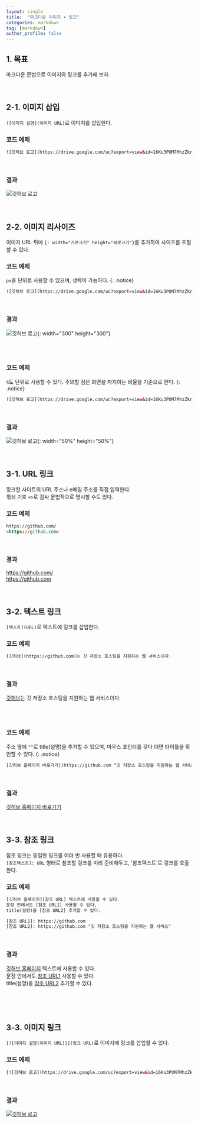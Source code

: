 ```yaml
---
layout: single
title:  "마크다운 이미지 ∙ 링크"
categories: markdown
tag: [markdown]
author_profile: false
---
```


## 1. 목표
마크다운 문법으로 이미지와 링크를 추가해 보자.
<br>
<br>
<br>



## 2-1. 이미지 삽입
`![이미지 설명](이미지 URL)`로 이미지를 삽입한다.
<br>

### 코드 예제
```html
![깃허브 로고](https://drive.google.com/uc?export=view&id=16Ku3POM7MhzZkrfzXpOQjXnXkBqFdYfJ)
```
<br>

### 결과
![깃허브 로고](https://drive.google.com/uc?export=view&id=16Ku3POM7MhzZkrfzXpOQjXnXkBqFdYfJ)
<br>
<br>
<br>



## 2-2. 이미지 리사이즈
이미지 URL 뒤에 `{: width="가로크기" height="세로크기"}`를 추가하여 사이즈를 조절할 수 있다.
<br>

### 코드 예제
`px`을 단위로 사용할 수 있으며, 생략이 가능하다.
{: .notice}

```html
![깃허브 로고](https://drive.google.com/uc?export=view&id=16Ku3POM7MhzZkrfzXpOQjXnXkBqFdYfJ){: width="300" height="300"}
```
<br>

### 결과
![깃허브 로고](https://drive.google.com/uc?export=view&id=16Ku3POM7MhzZkrfzXpOQjXnXkBqFdYfJ){: width="300" height="300"}

<br>
<br>


### 코드 예제
`%`도 단위로 사용할 수 있다. 주의할 점은 화면을 차지하는 비율을 기준으로 한다.
{: .notice}

```html
![깃허브 로고](https://drive.google.com/uc?export=view&id=16Ku3POM7MhzZkrfzXpOQjXnXkBqFdYfJ){: width="50%" height="50%"}
```
<br>

### 결과
![깃허브 로고](https://drive.google.com/uc?export=view&id=16Ku3POM7MhzZkrfzXpOQjXnXkBqFdYfJ){: width="50%" height="50%"}
<br>
<br>
<br>



## 3-1. URL 링크
링크할 사이트의 URL 주소나 e메일 주소를 직접 입력한다.  
꺾쇠 기호 <code><></code>로 감싸 문법적으로 명시할 수도 있다.
<br>

### 코드 예제
```html
https://github.com/  
<https://github.com>
```
<br>

### 결과
https://github.com/  
<https://github.com>
<br>
<br>
<br>



## 3-2. 텍스트 링크
`[텍스트](URL)`로 텍스트에 링크를 삽입한다.
<br>

### 코드 예제
```html
[깃허브](https://github.com)는 깃 저장소 호스팅을 지원하는 웹 서비스이다.
```
<br>

### 결과
[깃허브](https://github.com)는 깃 저장소 호스팅을 지원하는 웹 서비스이다.

<br>
<br>


### 코드 예제
주소 옆에 <code>""</code>로 title(설명)을 추가할 수 있으며, 마우스 포인터를 갖다 대면 타이틀을 확인할 수 있다.
{: .notice}

```html
[깃허브 홈페이지 바로가기](https://github.com "깃 저장소 호스팅을 지원하는 웹 서비스")
```
<br>

### 결과
[깃허브 홈페이지 바로가기](https://github.com "깃 저장소 호스팅을 지원하는 웹 서비스")
<br>
<br>
<br>



## 3-3. 참조 링크
참조 링크는 동일한 링크를 여러 번 사용할 때 유용하다.  
`[참조텍스트]: URL` 형태로 참조할 링크를 미리 준비해두고, '참조텍스트'로 링크를 호출한다.
<br>

### 코드 예제
```html
[깃허브 홈페이지][참조 URL] 텍스트에 사용할 수 있다.  
문장 안에서도 [참조 URL1] 사용할 수 있다.  
title(설명)을 [참조 URL2] 추가할 수 있다.

[참조 URL1]: https://github.com
[참조 URL2]: https://github.com "깃 저장소 호스팅을 지원하는 웹 서비스"
```
<br>

### 결과
[깃허브 홈페이지][참조 URL1] 텍스트에 사용할 수 있다.  
문장 안에서도 [참조 URL1] 사용할 수 있다.  
title(설명)을 [참조 URL2] 추가할 수 있다.

[참조 URL1]: https://github.com
[참조 URL2]: https://github.com "깃 저장소 호스팅을 지원하는 웹 서비스"
<br>
<br>
<br>



## 3-3. 이미지 링크
`[![이미지 설명(이미지 URL)]](링크 URL)`로 이미지에 링크를 삽입할 수 있다.
<br>

### 코드 예제
```html
[![깃허브 로고](https://drive.google.com/uc?export=view&id=16Ku3POM7MhzZkrfzXpOQjXnXkBqFdYfJ)](https://github.com)
```
<br>

### 결과
[![깃허브 로고](https://drive.google.com/uc?export=view&id=16Ku3POM7MhzZkrfzXpOQjXnXkBqFdYfJ)](https://github.com)

